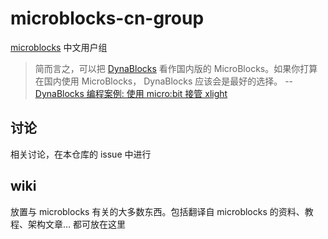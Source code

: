 # microblocks-cn-group
[microblocks](https://microblocks.fun/) 中文用户组

>  简而言之，可以把 [DynaBlocks](https://dynablocks.codelab.club) 看作国内版的 MicroBlocks。如果你打算在国内使用 MicroBlocks， DynaBlocks 应该会是最好的选择。 -- [DynaBlocks 编程案例: 使用 micro:bit 接管 xlight](https://wwj718.github.io/post/%E7%BC%96%E7%A8%8B/dynablocks-microbit-xlight/)


## 讨论
相关讨论，在本仓库的 issue 中进行

## wiki
放置与 microblocks 有关的大多数东西。包括翻译自 microblocks 的资料、教程、架构文章... 都可放在这里

